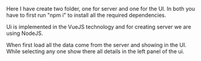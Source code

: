 Here I have create two folder, one for server and one for the UI.
In both you have to first run "npm i" to install all the required dependencies.


Ui is implemented in the VueJS technology and for creating server we are using NodeJS.

When first load all the data come from the server and showing in the UI.
While selecting any one show there all details in the left panel of the ui. 
